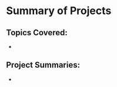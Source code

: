 <h1>Summary of Projects</h1>

<h2>Topics Covered:</h2>
<ul>
    <li></li>
</ul>

<h2>Project Summaries:</h2>
<ul>
    <li></li>
</ul>